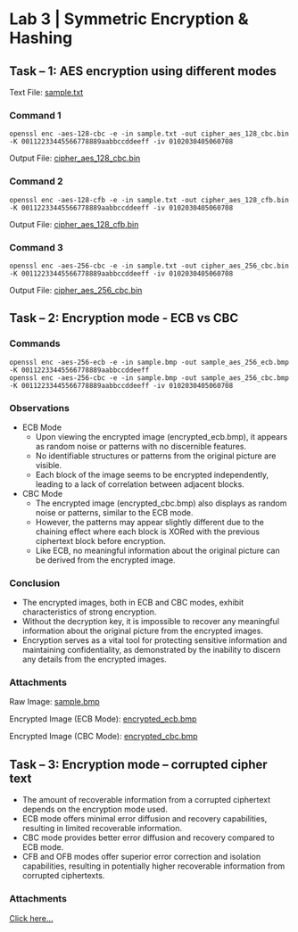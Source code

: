 # Lab 3 | Symmetric Encryption & Hashing

## Task – 1: AES encryption using different modes

Text File: [sample.txt](https://github.com/Sabbir37/security-lab/blob/main/lab-3/task-01/sample.txt)

### Command 1

	openssl enc -aes-128-cbc -e -in sample.txt -out cipher_aes_128_cbc.bin -K 00112233445566778889aabbccddeeff -iv 0102030405060708

Output File: [cipher_aes_128_cbc.bin](https://github.com/Sabbir37/security-lab/blob/main/lab-3/task-01/cipher_aes_128_cbc.bin)

### Command 2

	openssl enc -aes-128-cfb -e -in sample.txt -out cipher_aes_128_cfb.bin -K 00112233445566778889aabbccddeeff -iv 0102030405060708

Output File: [cipher_aes_128_cfb.bin](https://github.com/Sabbir37/security-lab/blob/main/lab-3/task-01/cipher_aes_128_cfb.bin)

### Command 3

	openssl enc -aes-256-cbc -e -in sample.txt -out cipher_aes_256_cbc.bin -K 00112233445566778889aabbccddeeff -iv 0102030405060708

Output File: [cipher_aes_256_cbc.bin](https://github.com/Sabbir37/security-lab/blob/main/lab-3/task-01/cipher_aes_256_cbc.bin)



## Task – 2: Encryption mode - ECB vs CBC

### Commands

	openssl enc -aes-256-ecb -e -in sample.bmp -out sample_aes_256_ecb.bmp -K 00112233445566778889aabbccddeeff
	openssl enc -aes-256-cbc -e -in sample.bmp -out sample_aes_256_cbc.bmp -K 00112233445566778889aabbccddeeff -iv 0102030405060708


### Observations

* ECB Mode
	- Upon viewing the encrypted image (encrypted_ecb.bmp), it appears as random noise or patterns with no discernible features.
	- No identifiable structures or patterns from the original picture are visible.
	- Each block of the image seems to be encrypted independently, leading to a lack of correlation between adjacent blocks.
* CBC Mode
	- The encrypted image (encrypted_cbc.bmp) also displays as random noise or patterns, similar to the ECB mode.
	- However, the patterns may appear slightly different due to the chaining effect where each block is XORed with the previous ciphertext block before encryption.
	- Like ECB, no meaningful information about the original picture can be derived from the encrypted image.


### Conclusion
* The encrypted images, both in ECB and CBC modes, exhibit characteristics of strong encryption.
* Without the decryption key, it is impossible to recover any meaningful information about the original picture from the encrypted images.
* Encryption serves as a vital tool for protecting sensitive information and maintaining confidentiality, as demonstrated by the inability to discern any details from the encrypted images.

### Attachments

Raw Image: [sample.bmp](https://github.com/Sabbir37/security-lab/blob/main/lab-3/task-02/sample.bmp)

Encrypted Image (ECB Mode): [encrypted_ecb.bmp](https://github.com/Sabbir37/security-lab/blob/main/lab-3/task-02/sample_aes_256_ecb.bmp)

Encrypted Image (CBC Mode): [encrypted_cbc.bmp](https://github.com/Sabbir37/security-lab/blob/main/lab-3/task-02/sample_aes_256_cbc.bmp)




## Task – 3: Encryption mode – corrupted cipher text

- The amount of recoverable information from a corrupted ciphertext depends on the encryption mode used.
- ECB mode offers minimal error diffusion and recovery capabilities, resulting in limited recoverable information.
- CBC mode provides better error diffusion and recovery compared to ECB mode.
- CFB and OFB modes offer superior error correction and isolation capabilities, resulting in potentially higher recoverable information from corrupted ciphertexts.

### Attachments
[Click here...](https://github.com/Sabbir37/security-lab/tree/main/lab-3/task-03)

